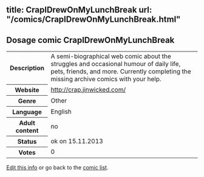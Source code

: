 title: CrapIDrewOnMyLunchBreak
url: "/comics/CrapIDrewOnMyLunchBreak.html"
---
Dosage comic CrapIDrewOnMyLunchBreak
-----------------------------------------

<p id="msg"></p>
<script type="text/javascript">
if (window.location.search === '?edit_info_mail=sent_ok') {
  var elem = document.getElementById("msg");
  elem.innerHTML = 'Edited information sucessfully sent for review, which is usually done daily. Thanks!';
  elem.className = 'ok';
}
</script>
<table class="comicinfo">
<tr>
<th>Description</th><td>A semi-biographical web comic about the struggles and occasional humour of daily life, pets, friends, and more. Currently completing the missing archive comics with your help.</td>
</tr>
<tr>
<th>Website</th><td><a href="http://crap.jinwicked.com/">http://crap.jinwicked.com/</a></td>
</tr>
<tr>
<th>Genre</th><td>Other</td>
</tr>
<tr>
<th>Language</th><td>English</td>
</tr>
<tr>
<th>Adult content</th><td>no</td>
</tr>
<tr>
<th>Status</th><td>ok on 15.11.2013</td>
</tr>
<tr>
<th>Votes</th><td>0</td>
</tr>
</table>

[Edit this info](CrapIDrewOnMyLunchBreak_edit.html) or go back to the [comic list](../comic-index.html).
